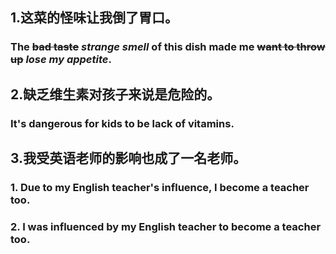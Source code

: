 ## 1.这菜的怪味让我倒了胃口。

### The ~~bad taste~~ ***strange smell*** of this dish made me ~~want to throw up~~ ***lose my appetite***.

## 2.缺乏维生素对孩子来说是危险的。

### It's dangerous for kids to be lack of vitamins.

## 3.我受英语老师的影响也成了一名老师。

### 1. Due to my English teacher's influence, I become a teacher too.

### 2. I was influenced by my English teacher to become a teacher too.